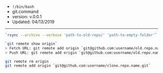- `!/bin/bash`
- git.command
- version: v.0.0.1
- Updated: 04/13/2019

---

```bash
`rsync --archive --verbose 'path-to-old-repo/' 'path-to-empty-folder'`

`git remote show origin`
> Fetch URL: git remote add origin `git@github.com:username/old.repo.name.git`
> Push URL: git remote add origin `git@github.com:username/old.repo.name.git`

git remote rm origin
git remote add origin `git@github.com:username/clone.repo.name.git`
```